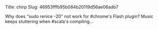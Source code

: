 Title: chirp
Slug: 46953fffb95b084b20119d56ae06adb7

Why does "sudo renice -20" not work for #chrome's Flash plugin? Music keeps stuttering when #scala's compiling...
